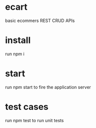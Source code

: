 # ecart
basic ecommers REST CRUD APIs

# install
run npm i

# start
run npm start to fire the application server

# test cases
run npm test to run unit tests

